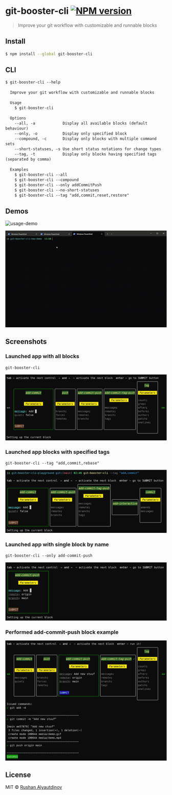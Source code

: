 # git-booster-cli [![NPM version][npm-image]][npm-url]

> Improve your git workflow with customizable and runnable blocks

## Install

```bash
$ npm install --global git-booster-cli
```

## CLI

```
$ git-booster-cli --help

  Improve your git workflow with customizable and runnable blocks

  Usage
    $ git-booster-cli

  Options
    --all, -a            Display all available blocks (default behaviour)
    --only, -o           Display only specified block
    --compound, -c       Display only blocks with multiple command sets
    --short-statuses, -s Use short status notations for change types
    --tag, -t            Display only blocks having specified tags (separated by comma)

  Examples
    $ git-booster-cli --all
    $ git-booster-cli --compound
    $ git-booster-cli --only addCommitPush
    $ git-booster-cli --no-short-statuses
    $ git-booster-cli --tag "add,commit,reset,restore"
```

## Demos

![usage-demo](media/demo.gif)

![setup demo](media/git-setup-demo.gif)

## Screenshots

### Launched app with all blocks

```
git-booster-cli
```

![all-blocks](media/git-booster-cli-screenshot-all-blocks.png)

### Launched app blocks with specified tags

```
git-booster-cli --tag "add,commit,rebase"
```

![tagged-blocks](media/git-booster-cli-with-specified-tags.png)

### Launched app with single block by name

```
git-booster-cli --only add-commit-push
```

![only-block](media/git-booster-cli-screenshot-only-block.png)

### Performed add-commit-push block example

![performed-block-example](media/git-booster-cli-performed-block-example.png)

## License

MIT © [Rushan Alyautdinov](https://github.com/akgondber)

[npm-image]: https://img.shields.io/npm/v/git-booster-cli.svg?style=flat
[npm-url]: https://npmjs.org/package/git-booster-cli
